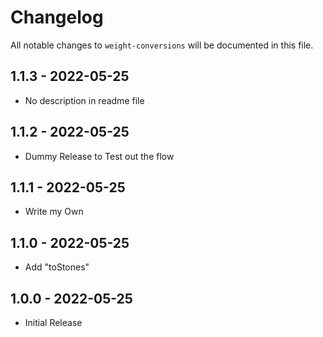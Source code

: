 # Changelog

All notable changes to `weight-conversions` will be documented in this file.

## 1.1.3 - 2022-05-25

- No description in readme file

## 1.1.2 - 2022-05-25

- Dummy Release to Test out the flow

## 1.1.1 - 2022-05-25

- Write my Own

## 1.1.0 - 2022-05-25

- Add "toStones"

## 1.0.0 - 2022-05-25

- Initial Release
